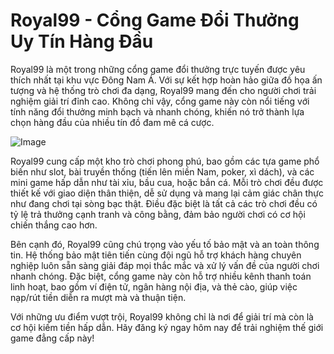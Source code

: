 # Royal99 - Cổng Game Đổi Thưởng Uy Tín Hàng Đầu

Royal99 là một trong những cổng game đổi thưởng trực tuyến được yêu thích nhất tại khu vực Đông Nam Á. Với sự kết hợp hoàn hảo giữa đồ họa ấn tượng và hệ thống trò chơi đa dạng, Royal99 mang đến cho người chơi trải nghiệm giải trí đỉnh cao. Không chỉ vậy, cổng game này còn nổi tiếng với tính năng đổi thưởng minh bạch và nhanh chóng, khiến nó trở thành lựa chọn hàng đầu của nhiều tín đồ đam mê cá cược.

![Image](https://github.com/user-attachments/assets/bd51ea9f-0666-407b-a7a7-98ead6de688c)

Royal99 cung cấp một kho trò chơi phong phú, bao gồm các tựa game phổ biến như slot, bài truyền thống (tiến lên miền Nam, poker, xì dách), và các mini game hấp dẫn như tài xỉu, bầu cua, hoặc bắn cá. Mỗi trò chơi đều được thiết kế với giao diện thân thiện, dễ sử dụng và mang lại cảm giác chân thực như đang chơi tại sòng bạc thật. Điều đặc biệt là tất cả các trò chơi đều có tỷ lệ trả thưởng cạnh tranh và công bằng, đảm bảo người chơi có cơ hội chiến thắng cao hơn.

Bên cạnh đó, Royal99 cũng chú trọng vào yếu tố bảo mật và an toàn thông tin. Hệ thống bảo mật tiên tiến cùng đội ngũ hỗ trợ khách hàng chuyên nghiệp luôn sẵn sàng giải đáp mọi thắc mắc và xử lý vấn đề của người chơi nhanh chóng. Đặc biệt, cổng game này còn hỗ trợ nhiều kênh thanh toán linh hoạt, bao gồm ví điện tử, ngân hàng nội địa, và thẻ cào, giúp việc nạp/rút tiền diễn ra mượt mà và thuận tiện.

Với những ưu điểm vượt trội, Royal99 không chỉ là nơi để giải trí mà còn là cơ hội kiếm tiền hấp dẫn. Hãy đăng ký ngay hôm nay để trải nghiệm thế giới game đẳng cấp này!